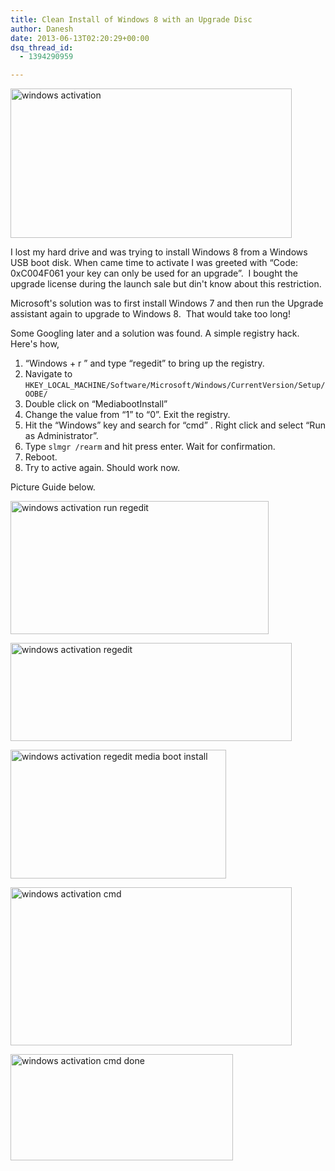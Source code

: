 ```yaml
---
title: Clean Install of Windows 8 with an Upgrade Disc
author: Danesh
date: 2013-06-13T02:20:29+00:00
dsq_thread_id:
  - 1394290959

---
```

[<img loading="lazy" alt="windows activation" src="/wp-content/uploads/2013/06/windows-activation-450x239.png" width="450" height="239" />][1]

I lost my hard drive and was trying to install Windows 8 from a Windows USB boot disk. When came time to activate I was greeted with &#8220;Code: 0xC004F061 your key can only be used for an upgrade&#8221;.  I bought the upgrade license during the launch sale but din't know about this restriction.

Microsoft's solution was to first install Windows 7 and then run the Upgrade assistant again to upgrade to Windows 8.  That would take too long!

Some Googling later and a solution was found. A simple registry hack. Here's how,

  1. &#8220;Windows + r &#8221; and type &#8220;regedit&#8221; to bring up the registry.
  2. Navigate to `HKEY_LOCAL_MACHINE/Software/Microsoft/Windows/CurrentVersion/Setup/OOBE/`
  3. Double click on &#8220;MediabootInstall&#8221;
  4. Change the value from &#8220;1&#8221; to &#8220;0&#8221;. Exit the registry.
  5. Hit the &#8220;Windows&#8221; key and search for &#8220;cmd&#8221; . Right click and select &#8220;Run as Administrator&#8221;.
  6. Type `slmgr /rearm` and hit press enter. Wait for confirmation.
  7. Reboot.
  8. Try to active again. Should work now.

Picture Guide below.<!--more-->

[<img loading="lazy" alt="windows activation run regedit" src="/wp-content/uploads/2013/06/windows-activation-run-regedit.png" width="413" height="213" />][2]

[<img loading="lazy" class="alignnone size-medium wp-image-3230" alt="windows activation regedit" src="/wp-content/uploads/2013/06/windows-activation-regedit-450x157.png" width="450" height="157" srcset="/wp-content/uploads/2013/06/windows-activation-regedit-450x157.png 450w, /wp-content/uploads/2013/06/windows-activation-regedit.png 728w" sizes="(max-width: 450px) 100vw, 450px" />][3]

[<img loading="lazy" class="alignnone size-full wp-image-3229" alt="windows activation regedit media boot install" src="/wp-content/uploads/2013/06/windows-activation-regedit-media-boot-install.png" width="345" height="206" />][4]

[<img loading="lazy" class="alignnone size-medium wp-image-3228" alt="windows activation cmd" src="/wp-content/uploads/2013/06/windows-activation-cmd-450x253.png" width="450" height="253" srcset="/wp-content/uploads/2013/06/windows-activation-cmd-450x253.png 450w, /wp-content/uploads/2013/06/windows-activation-cmd-1024x576.png 1024w, /wp-content/uploads/2013/06/windows-activation-cmd.png 1920w" sizes="(max-width: 450px) 100vw, 450px" />][5]

[<img loading="lazy" class="alignnone size-full wp-image-3227" alt="windows activation cmd done" src="/wp-content/uploads/2013/06/windows-activation-cmd-done.png" width="356" height="170" />][6]

&nbsp;

 [1]: /wp-content/uploads/2013/06/windows-activation.png
 [2]: /wp-content/uploads/2013/06/windows-activation-run-regedit.png
 [3]: /wp-content/uploads/2013/06/windows-activation-regedit.png
 [4]: /wp-content/uploads/2013/06/windows-activation-regedit-media-boot-install.png
 [5]: /wp-content/uploads/2013/06/windows-activation-cmd.png
 [6]: /wp-content/uploads/2013/06/windows-activation-cmd-done.png